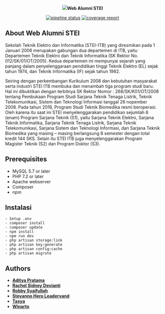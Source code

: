 <p align="center"><img src="http://icici-bme.itb.ac.id/wp-content/uploads/STEI-ITB-with-text-Habibur-237x300.png"><b>Web Alumni STEI</b></p>

<p align="center">
<a href="http://gitlab.informatika.org/IF3250-2018-K01-I-4/WebAlumniSTEI/commits/master"><img alt="pipeline status" src="http://gitlab.informatika.org/IF3250-2018-K01-I-4/WebAlumniSTEI/badges/master/pipeline.svg" /></a>
<a href="http://gitlab.informatika.org/IF3250-2018-K01-I-4/WebAlumniSTEI/commits/master"><img alt="coverage report" src="http://gitlab.informatika.org/IF3250-2018-K01-I-4/WebAlumniSTEI/badges/master/coverage.svg" /></a>
</p>

## About Web Alumni STEI

<p>Sekolah Teknik Elektro dan Informatika (STEI-ITB) yang diresmikan pada 1 Januari 2006 merupakan gabungan dua departemen di ITB, yaitu Departemen Teknik Elektro dan Teknik Informatika (SK Rektor No. 012/SK/01/OT/2005). Kedua departemen ini mempunyai sejarah yang panjang dalam penyelenggaraan pendidikan tinggi Teknik Elektro (EL) sejak tahun 1974, dan Teknik Informatika (IF) sejak tahun 1982.</p>
<p>Seiring dengan perkembangan Kurikulum 2008 dan kebutuhan masyarakat serta industri STEI ITB membuka dan menambah tiga program studi baru. Hal ini dibuktikan dengan terbitnya SK Rektor Nomor : 268/SK/K01/OT/2008 tentang Pembukaan Program Studi Sarjana Teknik Tenaga Listrik, Teknik Telekomunikasi, Sistem dan Teknologi Informasi tanggal 26 nopember 2008. Pada tahun 2016, Program Studi Teknik Biomedika resmi beroperasi. Oleh karena itu saat ini STEI menyelenggarakan pendidikan sejumlah 6 (enam) Program Sarjana Teknik (S1), yaitu Sarjana Teknik Elektro, Sarjana Teknik Informatika, Sarjana Teknik Tenaga Listrik, Sarjana Teknik Telekomunikasi, Sarjana Sistem dan Teknologi Informasi, dan Sarjana Teknik Biomedika yang masing – masing berlangsung 8 semester dengan total kredit 144 SKS. Selain itu STEI ITB juga menyelenggarakan Program Magister Teknik (S2) dan Program Doktor (S3).</p>

## Prerequisites
- MySQL 5.7 or later
- PHP 7.2 or later
- Apache webserver
- Composer
- npm

## Instalasi
```
- Setup .env
- composer install
- composer update
- npm install
- npm run dev
- php artisan storage:link
- php artisan key:generate
- php artisan config:cache
- php artisan migrate
```

## Authors

- **[Aditya Pratama](http://gitlab.informatika.org/adityapratama)**
- **[Rachel Sidney Devianti](http://gitlab.informatika.org/crahels)**
- **[Robby Syaifullah](http://gitlab.informatika.org/robbysyaifullah)**
- **[Stevanno Hero Leadervand](http://gitlab.informatika.org/stevannohero)**
- **[Tasya](http://gitlab.informatika.org/agathastellatasya)**
- **[Winarto](http://gitlab.informatika.org/yowinarto)**
